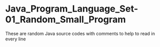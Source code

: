 # Java_Program_Language_Set-01_Random_Small_Program
These are random Java source codes with comments to help to read in every line
